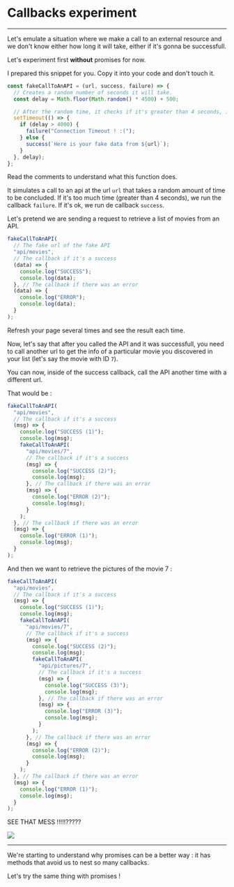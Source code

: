 # Callbacks experiment

---

Let's emulate a situation where we make a call to an external resource and we don't know either how long it will take, either if it's gonna be successfull.

Let's experiment first **without** promises for now.

I prepared this snippet for you. Copy it into your code and don't touch it.

```js
const fakeCallToAnAPI = (url, success, failure) => {
  // Creates a random number of seconds it will take.
  const delay = Math.floor(Math.random() * 4500) + 500;

  // After the random time, it checks if it's greater than 4 seconds, in which case it's a timeout failure. Otherwise, if it's sooner, it returns the data.
  setTimeout(() => {
    if (delay > 4000) {
      failure("Connection Timeout ! :(");
    } else {
      success(`Here is your fake data from ${url}`);
    }
  }, delay);
};
```

Read the comments to understand what this function does.

It simulates a call to an api at the url `url` that takes a random amount of time to be concluded. If it's too much time (greater than 4 seconds), we run the callback `failure`. If it's ok, we run de callback `success`.

Let's pretend we are sending a request to retrieve a list of movies from an API.

```js
fakeCallToAnAPI(
  // The fake url of the fake API
  "api/movies",
  // The callback if it's a success
  (data) => {
    console.log("SUCCESS");
    console.log(data);
  }, // The callback if there was an error
  (data) => {
    console.log("ERROR");
    console.log(data);
  }
);
```

Refresh your page several times and see the result each time.

Now, let's say that after you called the API and it was successfull, you need to call another url to get the info of a particular movie you discovered in your list (let's say the movie with ID `7`).

You can now, inside of the success callback, call the API another time with a different url.

That would be :

```js
fakeCallToAnAPI(
  "api/movies",
  // The callback if it's a success
  (msg) => {
    console.log("SUCCESS (1)");
    console.log(msg);
    fakeCallToAnAPI(
      "api/movies/7",
      // The callback if it's a success
      (msg) => {
        console.log("SUCCESS (2)");
        console.log(msg);
      }, // The callback if there was an error
      (msg) => {
        console.log("ERROR (2)");
        console.log(msg);
      }
    );
  }, // The callback if there was an error
  (msg) => {
    console.log("ERROR (1)");
    console.log(msg);
  }
);
```

And then we want to retrieve the pictures of the movie 7 :

```js
fakeCallToAnAPI(
  "api/movies",
  // The callback if it's a success
  (msg) => {
    console.log("SUCCESS (1)");
    console.log(msg);
    fakeCallToAnAPI(
      "api/movies/7",
      // The callback if it's a success
      (msg) => {
        console.log("SUCCESS (2)");
        console.log(msg);
        fakeCallToAnAPI(
          "api/pictures/7",
          // The callback if it's a success
          (msg) => {
            console.log("SUCCESS (3)");
            console.log(msg);
          }, // The callback if there was an error
          (msg) => {
            console.log("ERROR (3)");
            console.log(msg);
          }
        );
      }, // The callback if there was an error
      (msg) => {
        console.log("ERROR (2)");
        console.log(msg);
      }
    );
  }, // The callback if there was an error
  (msg) => {
    console.log("ERROR (1)");
    console.log(msg);
  }
);
```

SEE THAT MESS !!!!!?????

![](https://media.giphy.com/media/FA015EFmzq4W4/giphy.gif)

---

We're starting to understand why promises can be a better way : it has methods that avoid us to nest so many callbacks.

Let's try the same thing with promises !
